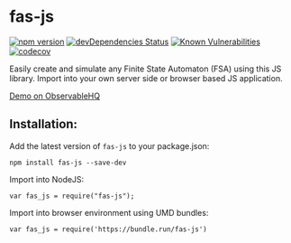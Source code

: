 # fas-js

[![npm version](https://badge.fury.io/js/fas-js.svg)](https://badge.fury.io/js/fas-js)
[![devDependencies Status](https://david-dm.org/jml6m/fas-js/dev-status.svg)](https://david-dm.org/jml6m/fas-js?type=dev)
[![Known Vulnerabilities](https://snyk.io/test/github/jml6m/fas-js/badge.svg)](https://snyk.io/test/github/jml6m/fas-js)
[![codecov](https://codecov.io/gh/jml6m/fas-js/branch/master/graph/badge.svg)](https://codecov.io/gh/jml6m/fas-js)

Easily create and simulate any Finite State Automaton (FSA) using this JS library. Import into your own server side or browser based JS application.

[Demo on ObservableHQ](https://beta.observablehq.com/@jml6m/state-machine-simulator)

## Installation:
Add the latest version of `fas-js` to your package.json:
```
npm install fas-js --save-dev
```

Import into NodeJS:
```
var fas_js = require("fas-js");
```

Import into browser environment using UMD bundles:
```
var fas_js = require('https://bundle.run/fas-js')
```